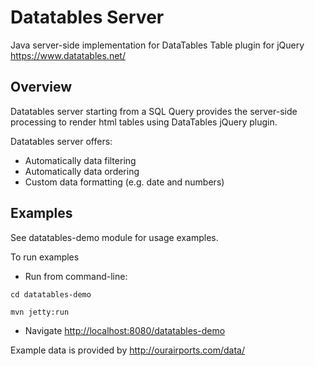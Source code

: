 # Datatables Server

Java server-side implementation for DataTables Table plugin for jQuery <https://www.datatables.net/>

## Overview

Datatables server starting from a SQL Query provides the server-side processing to render html tables using DataTables jQuery plugin.

Datatables server offers:

* Automatically data filtering
* Automatically data ordering
* Custom data formatting (e.g. date and numbers)


## Examples

See datatables-demo module for usage examples.

To run examples

* Run from command-line:
 
```
cd datatables-demo 

mvn jetty:run 
```

* Navigate <http://localhost:8080/datatables-demo>  


Example data is provided by <http://ourairports.com/data/>


